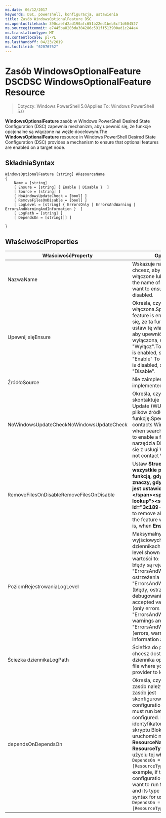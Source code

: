 ```yaml
---
ms.date: 06/12/2017
keywords: DSC, powershell, konfiguracja, ustawienia
title: Zasób WindowsOptionalFeature DSC
ms.openlocfilehash: 390caefd2ad190afc651b22ed1beb5cf1d604527
ms.sourcegitcommit: e7445ba8203da304286c591ff513900ad1c244a4
ms.translationtype: MT
ms.contentlocale: pl-PL
ms.lasthandoff: 04/23/2019
ms.locfileid: "62076762"
---
```

# <a name="dsc-windowsoptionalfeature-resource"></a><span data-ttu-id="3c189-103">Zasób WindowsOptionalFeature DSC</span><span class="sxs-lookup"><span data-stu-id="3c189-103">DSC WindowsOptionalFeature Resource</span></span>

> <span data-ttu-id="3c189-104">Dotyczy: Windows PowerShell 5.0</span><span class="sxs-lookup"><span data-stu-id="3c189-104">Applies To: Windows PowerShell 5.0</span></span>

<span data-ttu-id="3c189-105">**WindowsOptionalFeature** zasób w Windows PowerShell Desired State Configuration (DSC) zapewnia mechanizm, aby upewnić się, że funkcje opcjonalne są włączone na węźle docelowym.</span><span class="sxs-lookup"><span data-stu-id="3c189-105">The **WindowsOptionalFeature** resource in Windows PowerShell Desired State Configuration (DSC) provides a mechanism to ensure that optional features are enabled on a target node.</span></span>

## <a name="syntax"></a><span data-ttu-id="3c189-106">Składnia</span><span class="sxs-lookup"><span data-stu-id="3c189-106">Syntax</span></span>

```
WindowsOptionalFeature [string] #ResourceName
{
    Name = [string]
    [ Ensure = [string] { Enable | Disable }  ]
    [ Source = [string] ]
    [ NoWindowsUpdateCheck = [bool] ]
    [ RemoveFilesOnDisable = [bool] ]
    [ LogLevel = [string] { ErrorsOnly | ErrorsAndWarning | ErrorsAndWarningAndInformation }  ]
    [ LogPath = [string] ]
    [ DependsOn = [string[]] ]

}
```

## <a name="properties"></a><span data-ttu-id="3c189-107">Właściwości</span><span class="sxs-lookup"><span data-stu-id="3c189-107">Properties</span></span>

|  <span data-ttu-id="3c189-108">Właściwość</span><span class="sxs-lookup"><span data-stu-id="3c189-108">Property</span></span>  |  <span data-ttu-id="3c189-109">Opis</span><span class="sxs-lookup"><span data-stu-id="3c189-109">Description</span></span>   |
|---|---|
| <span data-ttu-id="3c189-110">Nazwa</span><span class="sxs-lookup"><span data-stu-id="3c189-110">Name</span></span>| <span data-ttu-id="3c189-111">Wskazuje nazwę funkcji, którą chcesz, aby upewnić się, jest włączone lub wyłączone.</span><span class="sxs-lookup"><span data-stu-id="3c189-111">Indicates the name of the feature that you want to ensure is enabled or disabled.</span></span>|
| <span data-ttu-id="3c189-112">Upewnij się</span><span class="sxs-lookup"><span data-stu-id="3c189-112">Ensure</span></span>| <span data-ttu-id="3c189-113">Określa, czy ta funkcja jest włączona.</span><span class="sxs-lookup"><span data-stu-id="3c189-113">Specifies whether the feature is enabled.</span></span> <span data-ttu-id="3c189-114">Aby upewnić się, że ta funkcja jest włączona, ustaw tę właściwość na "Włącz", aby upewnić się, że funkcja jest wyłączona, ustaw właściwość na "Wyłącz".</span><span class="sxs-lookup"><span data-stu-id="3c189-114">To ensure that the feature is enabled, set this property to "Enable" To ensure that the feature is disabled, set the property to "Disable".</span></span>|
| <span data-ttu-id="3c189-115">Źródło</span><span class="sxs-lookup"><span data-stu-id="3c189-115">Source</span></span>| <span data-ttu-id="3c189-116">Nie zaimplementowano.</span><span class="sxs-lookup"><span data-stu-id="3c189-116">Not implemented.</span></span>|
| <span data-ttu-id="3c189-117">NoWindowsUpdateCheck</span><span class="sxs-lookup"><span data-stu-id="3c189-117">NoWindowsUpdateCheck</span></span>| <span data-ttu-id="3c189-118">Określa, czy narzędzia DISM skontaktuje się z usługą Windows Update (WU) podczas szukania plików źródłowych włączyć funkcję.</span><span class="sxs-lookup"><span data-stu-id="3c189-118">Specifies whether DISM contacts Windows Update (WU) when searching for the source files to enable a feature.</span></span> <span data-ttu-id="3c189-119">Jeśli $true, narzędzia DISM nie skontaktować się z usługi WU.</span><span class="sxs-lookup"><span data-stu-id="3c189-119">If $true, DISM does not contact WU.</span></span>|
| <span data-ttu-id="3c189-120">RemoveFilesOnDisable</span><span class="sxs-lookup"><span data-stu-id="3c189-120">RemoveFilesOnDisable</span></span>| <span data-ttu-id="3c189-121">Ustaw **$true** Aby usunąć wszystkie pliki skojarzone z funkcją, gdy jest on wyłączony (to znaczy, gdy **upewnij się, że** jest ustawiona na "Brak").</span><span class="sxs-lookup"><span data-stu-id="3c189-121">Set to **$true** to remove all files associated with the feature when it is disabled (that is, when **Ensure** is set to "Absent").</span></span>|
| <span data-ttu-id="3c189-122">PoziomRejestrowania</span><span class="sxs-lookup"><span data-stu-id="3c189-122">LogLevel</span></span>| <span data-ttu-id="3c189-123">Maksymalny poziom informacji wyjściowych wyświetlanych w dziennikach.</span><span class="sxs-lookup"><span data-stu-id="3c189-123">The maximum output level shown in the logs.</span></span> <span data-ttu-id="3c189-124">Dozwolone wartości to: "ErrorsOnly" (tylko błędy są rejestrowane), "ErrorsAndWarning" (błędy i ostrzeżenia są rejestrowane), a "ErrorsAndWarningAndInformation" (błędy, ostrzeżenia i informacje o debugowaniu są rejestrowane).</span><span class="sxs-lookup"><span data-stu-id="3c189-124">The accepted values are: "ErrorsOnly" (only errors are logged), "ErrorsAndWarning" (errors and warnings are logged), and "ErrorsAndWarningAndInformation" (errors, warnings, and debug information are logged).</span></span>|
| <span data-ttu-id="3c189-125">Ścieżka dziennika</span><span class="sxs-lookup"><span data-stu-id="3c189-125">LogPath</span></span>| <span data-ttu-id="3c189-126">Ścieżka do pliku dziennika, w której chcesz dostawcy zasobów do dziennika operacji.</span><span class="sxs-lookup"><span data-stu-id="3c189-126">The path to a log file where you want the resource provider to log the operation.</span></span>|
| <span data-ttu-id="3c189-127">dependsOn</span><span class="sxs-lookup"><span data-stu-id="3c189-127">DependsOn</span></span>| <span data-ttu-id="3c189-128">Określa, czy konfiguracja inny zasób należy uruchomić przed ten zasób jest skonfigurowany.</span><span class="sxs-lookup"><span data-stu-id="3c189-128">Specifies that the configuration of another resource must run before this resource is configured.</span></span> <span data-ttu-id="3c189-129">Na przykład, jeśli identyfikator konfiguracji zasobu skryptu Blok, który chcesz uruchomić najpierw jest __ResourceName__ a jej typ jest __ResourceType__, składnia przy użyciu tej właściwości jest `DependsOn = "[ResourceType]ResourceName"`.</span><span class="sxs-lookup"><span data-stu-id="3c189-129">For example, if the ID of the resource configuration script block that you want to run first is __ResourceName__ and its type is __ResourceType__, the syntax for using this property is `DependsOn = "[ResourceType]ResourceName"`.</span></span>|